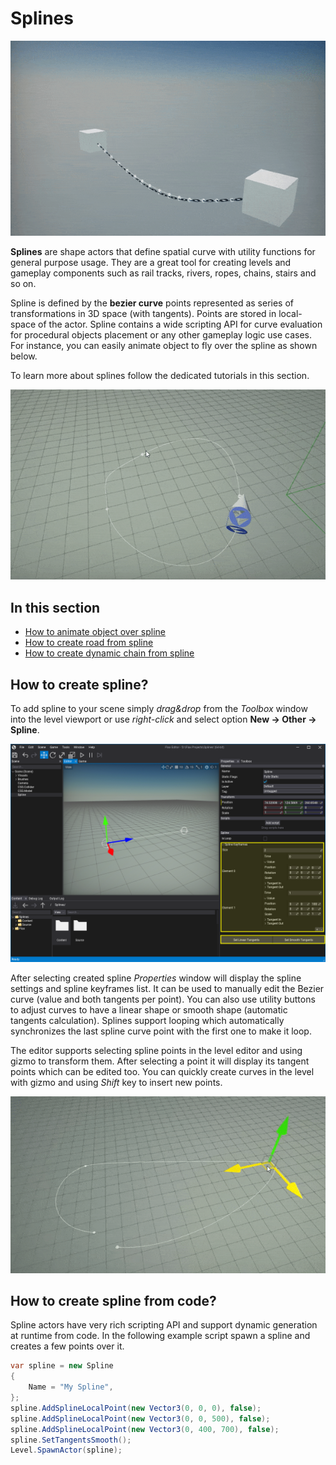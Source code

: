 # Splines

![Spline Chain](media/spline-chain.gif)

**Splines** are shape actors that define spatial curve with utility functions for general purpose usage. They are a great tool for creating levels and gameplay components such as rail tracks, rivers, ropes, chains, stairs and so on.

Spline is defined by the **bezier curve** points represented as series of transformations in 3D space (with tangents). Points are stored in local-space of the actor. Spline contains a wide scripting API for curve evaluation for procedural objects placement or any other gameplay logic use cases. For instance, you can easily animate object to fly over the spline as shown below.

To learn more about splines follow the dedicated tutorials in this section.

![Spline](media/splines-editing.gif)

## In this section

* [How to animate object over spline](animate-object.md)
* [How to create road from spline](create-road.md)
* [How to create dynamic chain from spline](create-chain.md)

## How to create spline?

To add spline to your scene simply *drag&drop* from the *Toolbox* window into the level viewport or use *right-click* and select option **New -> Other -> Spline**.

![Selected Spline Editor](media/spline-editor.png)

After selecting created spline *Properties* window will display the spline settings and spline keyframes list. It can be used to manually edit the Bezier curve (value and both tangents per point). You can also use utility buttons to adjust curves to have a linear shape or smooth shape (automatic tangents calculation). Splines support looping which automatically synchronizes the last spline curve point with the first one to make it loop.

The editor supports selecting spline points in the level editor and using gizmo to transform them. After selecting a point it will display its tangent points which can be edited too. You can quickly create curves in the level with gizmo and using *Shift* key to insert new points.

![Spline Points Duplicating Editor](media/spline-duplicating.gif)

## How to create spline from code?

Spline actors have very rich scripting API and support dynamic generation at runtime from code. In the following example script spawn a spline and creates a few points over it.

```cs
var spline = new Spline
{
    Name = "My Spline",
};
spline.AddSplineLocalPoint(new Vector3(0, 0, 0), false);
spline.AddSplineLocalPoint(new Vector3(0, 0, 500), false);
spline.AddSplineLocalPoint(new Vector3(0, 400, 700), false);
spline.SetTangentsSmooth();
Level.SpawnActor(spline);
```
